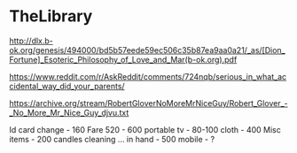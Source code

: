 # TheLibrary

http://dlx.b-ok.org/genesis/494000/bd5b57eede59ec506c35b87ea9aa0a21/_as/[Dion_Fortune]_Esoteric_Philosophy_of_Love_and_Mar(b-ok.org).pdf

https://www.reddit.com/r/AskReddit/comments/724nqb/serious_in_what_accidental_way_did_your_parents/

https://archive.org/stream/RobertGloverNoMoreMrNiceGuy/Robert_Glover_-_No_More_Mr_Nice_Guy_djvu.txt

Id card change - 160 
Fare 520 - 600
portable tv - 80-100
cloth - 400
Misc items - 200
  candles
  cleaning ...
in hand - 500
mobile - ?
